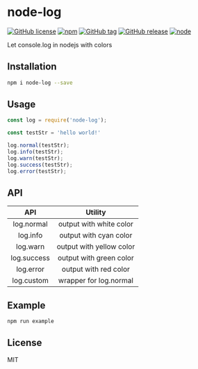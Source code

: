 # node-log

[![GitHub license](https://img.shields.io/badge/license-MIT-blue.svg)](https://raw.githubusercontent.com/cntanglijun/node-log/master/LICENSE.md)
[![npm](https://img.shields.io/npm/v/node-log.js.svg?maxAge=2592000)](https://www.npmjs.com/package/node-log.js)
[![GitHub tag](https://img.shields.io/github/tag/cntanglijun/node-log.svg?maxAge=2592000)](https://github.com/cntanglijun/node-log/tags)
[![GitHub release](https://img.shields.io/github/release/cntanglijun/node-log.svg?maxAge=2592000)](https://github.com/cntanglijun/node-log/releases)
[![node](https://img.shields.io/node/v/node-log.js.svg?maxAge=2592000)](https://github.com/cntanglijun/node-log)

Let console.log in nodejs with colors

## Installation

```bash
npm i node-log --save
```

## Usage

```js
const log = require('node-log');

const testStr = 'hello world!'

log.normal(testStr);
log.info(testStr);
log.warn(testStr);
log.success(testStr);
log.error(testStr);
```

## API

| API | Utility |
|:-:|:-:|
| log.normal | output with white color |
| log.info | output with cyan color |
| log.warn | output with yellow color |
| log.success | output with green color |
| log.error | output with red color |
| log.custom | wrapper for log.normal |

## Example

```bash
npm run example
```

## License

MIT